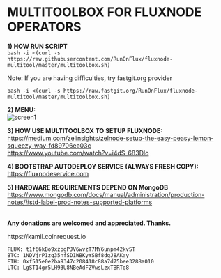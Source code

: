 # MULTITOOLBOX FOR FLUXNODE OPERATORS

<b>1) HOW RUN SCRIPT</b>  
```bash -i <(curl -s https://raw.githubusercontent.com/RunOnFlux/fluxnode-multitool/master/multitoolbox.sh)```  

Note: If you are having difficulties, try fastgit.org provider

```bash -i <(curl -s https://raw.fastgit.org/RunOnFlux/fluxnode-multitool/master/multitoolbox.sh)```

<b>2) MENU:</b>    
![screen1](https://raw.githubusercontent.com/RunOnFlux/fluxnode-multitool/master/image/development.jpg) 

<b>3) HOW USE MULTITOOLBOX TO SETUP FLUXNODE:</b>  
 https://medium.com/zelinsights/zelnode-setup-the-easy-peasy-lemon-squeezy-way-fd89706ea03c <br>
 https://www.youtube.com/watch?v=i4dS-683Dlo
 
 <b>4) BOOTSTRAP AUTODEPLOY SERVICE (ALWAYS FRESH COPY):</b>  
https://fluxnodeservice.com

 <b>5) HARDWARE REQUIREMENTS DEPEND ON MongoDB</b>  
 https://www.mongodb.com/docs/manual/administration/production-notes/#std-label-prod-notes-supported-platforms
 
<br>
<b>Any donations are welcomed and appreciated. Thanks.</b>  
<p>https://kamil.coinrequest.io</p>

```
FLUX: t1f66kBo9xzpgPJV6wvzT7MY6unpm42kvST  
BTC: 1NDVjrP1zg35nfSD1WBKyYSBf8dgJ8AKay  
ETH: 0xf515e0e2ba9347c208418c88a7d75bee3288a010  
LTC: LgST14gr5LH93U8NBeAdFZVwsLzxTBRTq8  
```

